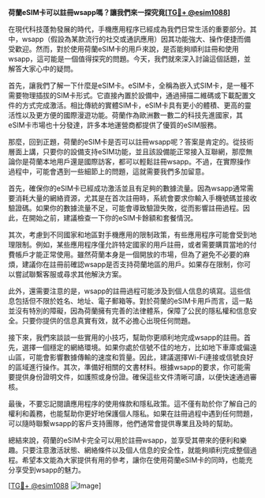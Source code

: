 **荷蘭eSIM卡可以註冊wsapp嗎？讓我們來一探究竟[[TG💪+ @esim1088](https://t.me/s/esim1088)]**

在現代科技蓬勃發展的時代，手機應用程序已經成為我們日常生活的重要部分。其中，wsapp（假設為某款流行的社交或通訊應用）因其功能強大、操作便捷而備受歡迎。然而，對於使用荷蘭eSIM卡的用戶來說，是否能夠順利註冊和使用wsapp，這可能是一個值得探究的問題。今天，我們就來深入討論這個話題，並解答大家心中的疑問。

首先，讓我們了解一下什麼是eSIM卡。eSIM卡，全稱為嵌入式SIM卡，是一種不需要物理插拔的SIM卡形式。它直接內置於設備中，通過掃描二維碼或下載配置文件的方式完成激活。相比傳統的實體SIM卡，eSIM卡具有更小的體積、更高的靈活性以及更方便的國際漫遊功能。荷蘭作為歐洲數一數二的科技先進國家，其eSIM卡市場也十分發達，許多本地運營商都提供了優質的eSIM服務。

那麼，回到正題，荷蘭的eSIM卡是否可以註冊wsapp呢？答案是肯定的。從技術層面上講，只要你的設備支持eSIM功能，並且該設備能正常接入互聯網，那麼無論你是荷蘭本地用戶還是國際訪客，都可以輕鬆註冊wsapp。不過，在實際操作過程中，可能會遇到一些細節上的問題，這就需要我們多加留意。

首先，確保你的eSIM卡已經成功激活並且有足夠的數據流量。因為wsapp通常需要消耗大量的網絡資源，尤其是在首次註冊時，系統會要求你輸入手機號碼並接收驗證碼。如果你的數據流量不足，可能會導致驗證失敗，從而影響註冊過程。因此，在開始之前，建議檢查一下你的eSIM卡餘額和套餐情況。

其次，考慮到不同國家和地區對手機應用的限制政策，有些應用程序可能會受到地理限制。例如，某些應用程序僅允許特定國家的用戶註冊，或者需要購買當地的付費帳戶才能正常使用。雖然荷蘭本身是一個開放的市場，但為了避免不必要的麻煩，建議你在註冊前確認wsapp是否支持荷蘭地區的用戶。如果存在限制，你可以嘗試聯繫客服或尋求其他解決方案。

此外，還需要注意的是，wsapp的註冊過程可能涉及到個人信息的填寫。這些信息包括但不限於姓名、地址、電子郵箱等。對於荷蘭的eSIM卡用戶而言，這一點並沒有特別的障礙，因為荷蘭擁有完善的法律體系，保障了公民的隱私權和信息安全。只要你提供的信息真實有效，就不必擔心出現任何問題。

接下來，我們來談談一些實用的小技巧，幫助你更順利地完成wsapp的註冊。首先，選擇一個穩定的網絡環境。如果你處於信號不佳的地方，比如地下車庫或偏遠山區，可能會影響數據傳輸的速度和質量。因此，建議選擇Wi-Fi連接或信號良好的區域進行操作。其次，準備好相關的文書材料。根據wsapp的要求，你可能需要提供身份證明文件，如護照或身份證。確保這些文件清晰可讀，以便快速通過審核。

最後，不要忘記閱讀應用程序的使用條款和隱私政策。這不僅有助於你了解自己的權利和義務，也能幫助你更好地保護個人隱私。如果在註冊過程中遇到任何問題，可以隨時聯繫wsapp的客戶支持團隊，他們通常會提供專業且及時的幫助。

總結來說，荷蘭的eSIM卡完全可以用於註冊wsapp，並享受其帶來的便利和樂趣。只要注意激活狀態、網絡條件以及個人信息的安全性，就能夠順利完成整個過程。希望本文能為大家提供有用的參考，讓你在使用荷蘭eSIM卡的同時，也能充分享受到wsapp的魅力。

[[TG💪+ @esim1088](https://t.me/s/esim1088) ![Image](https://i.postimg.cc/4NQfJmqS/Snipaste-2025-05-13-00-14-12.png)]